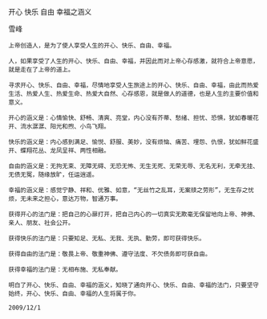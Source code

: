 开心 快乐 自由 幸福之涵义

雪峰


    上帝创造人，是为了使人享受人生的开心、快乐、自由、幸福。

    人，如果享受了人生的开心、快乐、自由、幸福，并因此而对上帝心存感激，就符合上帝意愿，就是走在了上帝的道上。

    寻求开心、快乐、自由、幸福，尽情地享受人生旅途上的开心、快乐、自由、幸福，由此而热爱生活、热爱人生、热爱生命、热爱大自然、心存感恩，就是做人的道德，也是人生的主要价值和意义。

    开心的涵义是：心情愉快、舒畅、清爽、亮堂，内心没有芥蒂、愁绪、担忧、恐惧，犹如春暖花开、流水潺潺、阳光和煦、小鸟飞翔。

    快乐的涵义是：内心感到满足、愉悦、舒服、美妙，没有烦恼、痛苦、埋怨、仇恨，犹如鲜花盛开、蝶翔花丛、龙凤呈祥、两性相融。

    自由的涵义是：无拘无束、无障无碍、无恐无怖、无生无死、无荣无辱、无名无利，无牵无挂、无债无冤，随缘放旷，任运逍遥。

    幸福的涵义是：感觉宁静、祥和、优雅、如意，“无丝竹之乱耳，无案牍之劳形”，无生存之忧烦，无未来之担心，意达万物，智通万事。

    获得开心的法门是：把自己的心扉打开，把自己内心的一切真实无欺毫无保留地向上帝、神佛、亲人、朋友、社会公开。

    获得快乐的法门是：只要知足、无私、无我、无执、勤劳，即可获得快乐。

    获得自由的法门是：敬畏上帝、敬重神佛、遵守法度、不欠债务即可获自由。

    获得幸福的法门是：无相布施、无私奉献。

    明白了开心、快乐、自由、幸福的涵义，知晓了通向开心、快乐、自由、幸福的法门，只要坚守始终，开心、快乐、自由、幸福的人生将属于你。

    2009/12/1



